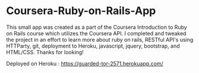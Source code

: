 # Coursera-Ruby-on-Rails-App
This small app was created as a part of the Coursera Introduction to Ruby on Rails course which utilizes the Coursera API. I completed and tweaked the project in an effort to learn more about ruby on rails, RESTful API's using HTTParty, git, deployment to Heroku, javascript, jquery, bootstrap, and HTML/CSS. Thanks for looking!

Deployed on Heroku : https://guarded-tor-2571.herokuapp.com/
